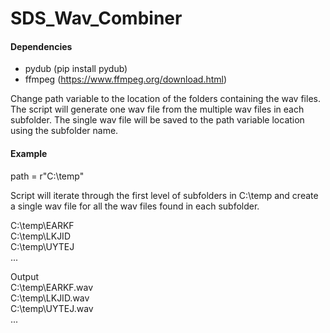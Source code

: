 # SDS_Wav_Combiner

#### Dependencies
* pydub (pip install pydub)
* ffmpeg (https://www.ffmpeg.org/download.html)

Change path variable to the location of the folders containing the wav files.  The script will generate one wav file from the multiple wav files in each subfolder.  The single wav file will be saved to the path variable location using the subfolder name.

#### Example
path = r"C:\temp"

Script will iterate through the first level of subfolders in C:\temp and create a single wav file for all the wav files found in each subfolder.

C:\temp\EARKF  
C:\temp\LKJID  
C:\temp\UYTEJ  
...  

Output  
C:\temp\EARKF.wav  
C:\temp\LKJID.wav  
C:\temp\UYTEJ.wav  
... 
